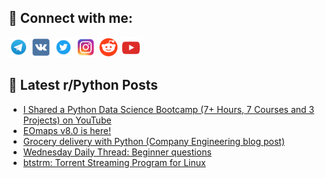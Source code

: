 ## 🔎 Connect with me:
[<img src="https://github.com/bullbesh/bullbesh/blob/main/images/Telegram.png" width="32" height="32" />](https://t.me/bullbesh)
[<img src="https://github.com/bullbesh/bullbesh/blob/main/images/VK.png" width="32" height="32" />](https://vk.com/bullbesh)
[<img src="https://github.com/bullbesh/bullbesh/blob/main/images/Twitter.png" width="32" height="32" />](https://twitter.com/bullbesh1)
[<img src="https://github.com/bullbesh/bullbesh/blob/main/images/Instagram.png" width="32" height="32" />](https://www.instagram.com/bullbesh)
[<img src="https://github.com/bullbesh/bullbesh/blob/main/images/Reddit.png" width="32" height="32" />](https://www.reddit.com/user/bullbesh)
[<img src="https://github.com/bullbesh/bullbesh/blob/main/images/YouTube.png" width="32" height="32" />](https://www.youtube.com/channel/UCtfjRs6uzgq5mfm8S06WTcg)

## 📕 Latest r/Python Posts
<!-- BLOG-POST-LIST:START -->
- [I Shared a Python Data Science Bootcamp &lpar;7+ Hours, 7 Courses and 3 Projects&rpar; on YouTube](https://www.reddit.com/r/Python/comments/1bjd9af/i_shared_a_python_data_science_bootcamp_7_hours_7/)
- [EOmaps v8.0 is here!](https://www.reddit.com/r/Python/comments/1bj8q10/eomaps_v80_is_here/)
- [Grocery delivery with Python &lpar;Company Engineering blog post&rpar;](https://www.reddit.com/r/Python/comments/1bj8ck2/grocery_delivery_with_python_company_engineering/)
- [Wednesday Daily Thread: Beginner questions](https://www.reddit.com/r/Python/comments/1bizldh/wednesday_daily_thread_beginner_questions/)
- [btstrm: Torrent Streaming Program for Linux](https://www.reddit.com/r/Python/comments/1biuvbn/btstrm_torrent_streaming_program_for_linux/)
<!-- BLOG-POST-LIST:END -->
